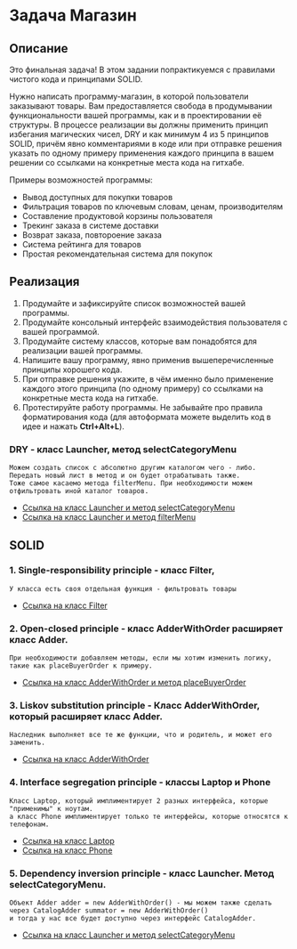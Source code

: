 # Задача Магазин

## Описание
Это финальная задача! В этом задании попрактикуемся с правилами чистого кода и принципами SOLID.

Нужно написать программу-магазин, в которой пользователи заказывают товары. Вам предоставляется свобода в продумывании функциональности вашей программы, как и в проектировании её структуры. В процессе реализации вы должны применить принцип избегания магических чисел, DRY и как минимум 4 из 5 принципов SOLID, причём явно комментариями в коде или при отправке решения указать по одному примеру применения каждого принципа в вашем решении со ссылками на конкретные места кода на гитхабе.

Примеры возможностей программы:
* Вывод доступных для покупки товаров
* Фильтрация товаров по ключевым словам, ценам, производителям
* Составление продуктовой корзины пользователя
* Трекинг заказа в системе доставки
* Возврат заказа, повтороение заказа
* Система рейтинга для товаров
* Простая рекомендательная система для покупок

## Реализация
1. Продумайте и зафиксируйте список возможностей вашей программы.
2. Продумайте консольный интерфейс взаимодействия пользователя с вашей программой.
3. Продумайте систему классов, которые вам понадобятся для реализации вашей программы.
4. Напишите вашу программу, явно применив вышеперечисленные принципы хорошего кода.
5. При отправке решения укажите, в чём именно было применение каждого этого принципа (по одному примеру) со ссылками на конкретные места кода на гитхабе.
6. Протестируйте работу программы. Не забывайте про правила форматирования кода (для автоформата можете выделить код в идее и нажать **Ctrl+Alt+L**).

### DRY - класс Launcher, метод selectСategoryMenu
    Можем создать список с абсолютно другим каталогом чего - либо. Передать новый лист в метод и он будет отрабатывать также.
    Тоже самое касаемо метода filterMenu. При необходимости можем отфильтровать иной каталог товаров.
* [Ссылка на класс Launcher и метод selectСategoryMenu](https://github.com/ischeglov/HW_Magics_DRY_SOLID/blob/f2c2fbfed7683abe65e48e530a4a9785585a15c5/src/main/java/Launcher.java#L60)
* [Ссылка на класс Launcher и метод filterMenu](https://github.com/ischeglov/HW_Magics_DRY_SOLID/blob/f2c2fbfed7683abe65e48e530a4a9785585a15c5/src/main/java/Launcher.java#L89)
## SOLID

### 1. Single-responsibility principle - класс Filter, 
    У класса есть своя отдельная функция - фильтровать товары
    
  * [Ссылка на класс Filter](https://github.com/ischeglov/HW_Magics_DRY_SOLID/blob/main/src/main/java/Filter.java)
    
### 2. Open-closed principle - класс AdderWithOrder расширяет класс Adder.
    При необходимости добавляем методы, если мы хотим изменить логику, такие как placeBuyerOrder к примеру.
  * [Ссылка на класс AdderWithOrder и метод placeBuyerOrder](https://github.com/ischeglov/HW_Magics_DRY_SOLID/blob/f2c2fbfed7683abe65e48e530a4a9785585a15c5/src/main/java/AdderWithOrder.java#L21)
  
### 3. Liskov substitution principle - Класс AdderWithOrder, который расширяет класс Adder.
    Наследник выполняет все те же функции, что и родитель, и может его заменить.
  * [Ссылка на класс AdderWithOrder](https://github.com/ischeglov/HW_Magics_DRY_SOLID/blob/main/src/main/java/AdderWithOrder.java)

### 4. Interface segregation principle - классы Laptop и Phone 
    Класс Laptop, который имплиментирует 2 разных интерфейса, которые "применимы" к ноутам.
    а класс Phone имплиментирует только те интерфейсы, которые относятся к телефонам.
  * [Ссылка на класс Laptop](https://github.com/ischeglov/HW_Magics_DRY_SOLID/blob/main/src/main/java/Laptop.java)
  * [Ссылка на класс Phone](https://github.com/ischeglov/HW_Magics_DRY_SOLID/blob/main/src/main/java/Phone.java)

### 5. Dependency inversion principle - класс Launcher. Метод selectСategoryMenu.
    Oбъект Adder adder = new AdderWithOrder() - мы можем также сделать через CatalogAdder summator = new AdderWithOrder()
    и тогда у нас все будет доступно через интерфейс CatalogAdder.
  * [Ссылка на класс Launcher и метод selectСategoryMenu](https://github.com/ischeglov/HW_Magics_DRY_SOLID/blob/f2c2fbfed7683abe65e48e530a4a9785585a15c5/src/main/java/Launcher.java#L70)
